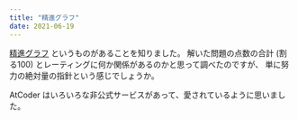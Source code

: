 ```yaml
---
title: "精進グラフ"
date: 2021-06-19
---
```


[精進グラフ](https://atcoder-scores.herokuapp.com/graph) というものがあることを知りました。
解いた問題の点数の合計 (割る100) とレーティングに何か関係があるのかと思って調べたのですが、
単に努力の絶対量の指針という感じでしょうか。

AtCoder はいろいろな非公式サービスがあって、愛されているように思いました。
